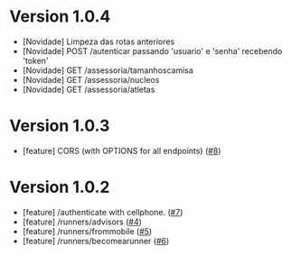 # Version 1.0.4

* [Novidade] Limpeza das rotas anteriores
* [Novidade] POST /autenticar passando 'usuario' e 'senha' recebendo 'token'
* [Novidade] GET /assessoria/tamanhoscamisa
* [Novidade] GET /assessoria/nucleos
* [Novidade] GET /assessoria/atletas

# Version 1.0.3

* [feature] CORS (with OPTIONS for all endpoints) ([#8](i8))

# Version 1.0.2

* [feature] /authenticate with cellphone. ([#7](i7))
* [feature] /runners/advisors ([#4](i4))
* [feature] /runners/frommobile ([#5](i5))
* [feature] /runners/becomearunner ([#6](i6))
